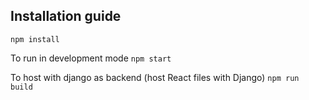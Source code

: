 ## Installation guide

`npm install`

To run in development mode
`npm start`

To host with django as backend (host React files with Django)
`npm run build`
